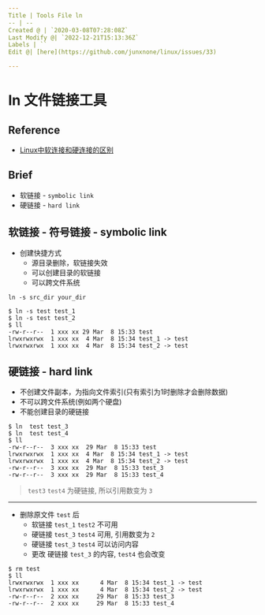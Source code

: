```yaml
---
Title | Tools File ln
-- | --
Created @ | `2020-03-08T07:28:08Z`
Last Modify @| `2022-12-21T15:13:36Z`
Labels | ``
Edit @| [here](https://github.com/junxnone/linux/issues/33)

---
```

# ln 文件链接工具

## Reference
- [Linux中软连接和硬连接的区别](https://www.cnblogs.com/loliconinvincible/p/12442230.html)

## Brief
- 软链接 - `symbolic link`
- 硬链接 - `hard link`

## 软链接 - 符号链接 - symbolic link

- 创建快捷方式
  - 源目录删除，软链接失效
  - 可以创建目录的软链接
  - 可以跨文件系统

```
ln -s src_dir your_dir
```
```
$ ln -s test test_1
$ ln -s test test_2
$ ll
-rw-r--r--  1 xxx xx 29 Mar  8 15:33 test
lrwxrwxrwx  1 xxx xx  4 Mar  8 15:34 test_1 -> test
lrwxrwxrwx  1 xxx xx  4 Mar  8 15:34 test_2 -> test
```

## 硬链接 - hard link

- 不创建文件副本，为指向文件索引(只有索引为1时删除才会删除数据)
- 不可以跨文件系统(例如两个硬盘)
- 不能创建目录的硬链接

```
$ ln  test test_3
$ ln  test test_4
$ ll
-rw-r--r--  3 xxx xx  29 Mar  8 15:33 test
lrwxrwxrwx  1 xxx xx  4 Mar  8 15:34 test_1 -> test
lrwxrwxrwx  1 xxx xx  4 Mar  8 15:34 test_2 -> test
-rw-r--r--  3 xxx xx  29 Mar  8 15:33 test_3
-rw-r--r--  3 xxx xx  29 Mar  8 15:33 test_4
```
> `test3` `test4` 为硬链接, 所以引用数变为 `3`

---
- 删除原文件 `test` 后
  - 软链接 `test_1` `test2` 不可用
  - 硬链接 `test_3` `test4` 可用, 引用数变为 `2`
  - 硬链接 `test_3` `test4` 可以访问内容
  - 更改 硬链接 `test_3` 的内容, `test4` 也会改变

```
$ rm test
$ ll
lrwxrwxrwx  1 xxx xx      4 Mar  8 15:34 test_1 -> test
lrwxrwxrwx  1 xxx xx      4 Mar  8 15:34 test_2 -> test
-rw-r--r--  2 xxx xx     29 Mar  8 15:33 test_3
-rw-r--r--  2 xxx xx     29 Mar  8 15:33 test_4
```

